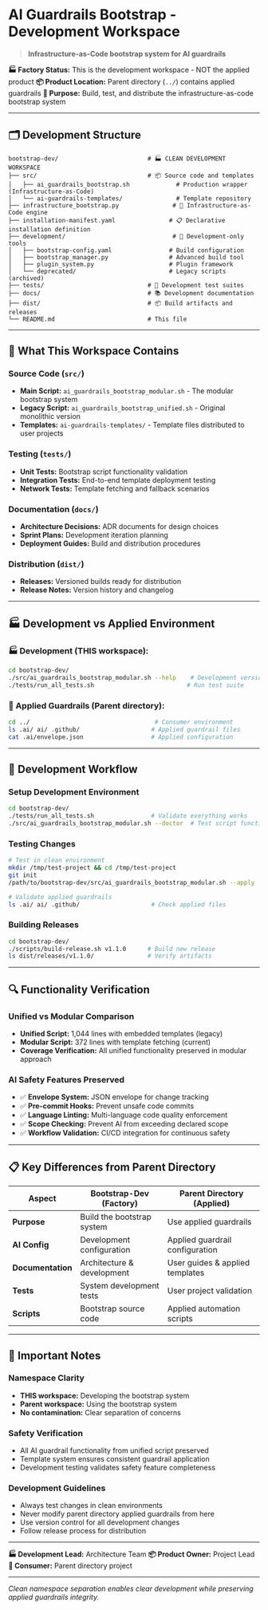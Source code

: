 # AI Guardrails Bootstrap - Development Workspace

> **Infrastructure-as-Code bootstrap system for AI guardrails**

**🏭 Factory Status:** This is the development workspace - NOT the applied product
**📦 Product Location:** Parent directory (`../`) contains applied guardrails
**🎯 Purpose:** Build, test, and distribute the infrastructure-as-code bootstrap system

---

## 🗂️ **Development Structure**

```
bootstrap-dev/                         # 🏭 CLEAN DEVELOPMENT WORKSPACE
├── src/                               # 📦 Source code and templates
│   ├── ai_guardrails_bootstrap.sh             # Production wrapper (Infrastructure-as-Code)
│   └── ai-guardrails-templates/               # Template repository
├── infrastructure_bootstrap.py               # 🚀 Infrastructure-as-Code engine
├── installation-manifest.yaml               # 📋 Declarative installation definition
├── development/                              # 🔧 Development-only tools
│   ├── bootstrap-config.yaml                # Build configuration
│   ├── bootstrap_manager.py                 # Advanced build tool
│   ├── plugin_system.py                     # Plugin framework
│   └── deprecated/                          # Legacy scripts (archived)
├── tests/                             # 🧪 Development test suites
├── docs/                              # 📚 Development documentation
├── dist/                              # 📦 Build artifacts and releases
└── README.md                          # This file
```

---

## 🎯 **What This Workspace Contains**

### **Source Code (`src/`)**
- **Main Script:** `ai_guardrails_bootstrap_modular.sh` - The modular bootstrap system
- **Legacy Script:** `ai_guardrails_bootstrap_unified.sh` - Original monolithic version
- **Templates:** `ai-guardrails-templates/` - Template files distributed to user projects

### **Testing (`tests/`)**
- **Unit Tests:** Bootstrap script functionality validation
- **Integration Tests:** End-to-end template deployment testing
- **Network Tests:** Template fetching and fallback scenarios

### **Documentation (`docs/`)**
- **Architecture Decisions:** ADR documents for design choices
- **Sprint Plans:** Development iteration planning
- **Deployment Guides:** Build and distribution procedures

### **Distribution (`dist/`)**
- **Releases:** Versioned builds ready for distribution
- **Release Notes:** Version history and changelog

---

## 🏭 **Development vs Applied Environment**

### **🏭 Development (THIS workspace):**
```bash
cd bootstrap-dev/
./src/ai_guardrails_bootstrap_modular.sh --help    # Development version
./tests/run_all_tests.sh                          # Run test suite
```

### **🎯 Applied Guardrails (Parent directory):**
```bash
cd ../                                   # Consumer environment
ls .ai/ ai/ .github/                    # Applied guardrail files
cat .ai/envelope.json                   # Applied configuration
```

---

## 🚀 **Development Workflow**

### **Setup Development Environment**
```bash
cd bootstrap-dev/
./tests/run_all_tests.sh                # Validate everything works
./src/ai_guardrails_bootstrap_modular.sh --doctor  # Test script functionality
```

### **Testing Changes**
```bash
# Test in clean environment
mkdir /tmp/test-project && cd /tmp/test-project
git init
/path/to/bootstrap-dev/src/ai_guardrails_bootstrap_modular.sh --apply

# Validate applied guardrails
ls .ai/ ai/ .github/                    # Check applied files
```

### **Building Releases**
```bash
cd bootstrap-dev/
./scripts/build-release.sh v1.1.0      # Build new release
ls dist/releases/v1.1.0/               # Verify artifacts
```

---

## 🔍 **Functionality Verification**

### **Unified vs Modular Comparison**
- **Unified Script:** 1,044 lines with embedded templates (legacy)
- **Modular Script:** 372 lines with template fetching (current)
- **Coverage Verification:** All unified functionality preserved in modular approach

### **AI Safety Features Preserved**
- ✅ **Envelope System:** JSON envelope for change tracking
- ✅ **Pre-commit Hooks:** Prevent unsafe code commits
- ✅ **Language Linting:** Multi-language code quality enforcement
- ✅ **Scope Checking:** Prevent AI from exceeding declared scope
- ✅ **Workflow Validation:** CI/CD integration for continuous safety

---

## 📋 **Key Differences from Parent Directory**

| Aspect | Bootstrap-Dev (Factory) | Parent Directory (Applied) |
|--------|------------------------|----------------------------|
| **Purpose** | Build the bootstrap system | Use applied guardrails |
| **AI Config** | Development configuration | Applied guardrail configuration |
| **Documentation** | Architecture & development | User guides & applied templates |
| **Tests** | System development tests | User project validation |
| **Scripts** | Bootstrap source code | Applied automation scripts |

---

## 🎯 **Important Notes**

### **Namespace Clarity**
- **THIS workspace:** Developing the bootstrap system
- **Parent workspace:** Using the bootstrap system
- **No contamination:** Clear separation of concerns

### **Safety Verification**
- All AI guardrail functionality from unified script preserved
- Template system ensures consistent guardrail application
- Development testing validates safety feature completeness

### **Development Guidelines**
- Always test changes in clean environments
- Never modify parent directory applied guardrails from here
- Use version control for all development changes
- Follow release process for distribution

---

**🏭 Development Lead:** Architecture Team
**📦 Product Owner:** Project Lead
**🎯 Consumer:** Parent directory project

---

*Clean namespace separation enables clear development while preserving applied guardrails integrity.*
